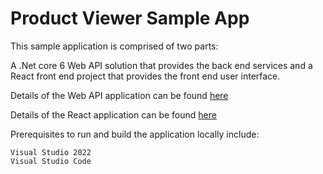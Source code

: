 # Product Viewer Sample App

This sample application is comprised of two parts:

A .Net core 6 Web API solution that provides the back end services and a React front end project that provides the front end user interface.

Details of the Web API application can be found [here](Backend/README.md)

Details of the React application can be found [here](Frontend/shopping-client/README.md)

Prerequisites to run and build the application locally include:

    Visual Studio 2022
    Visual Studio Code
